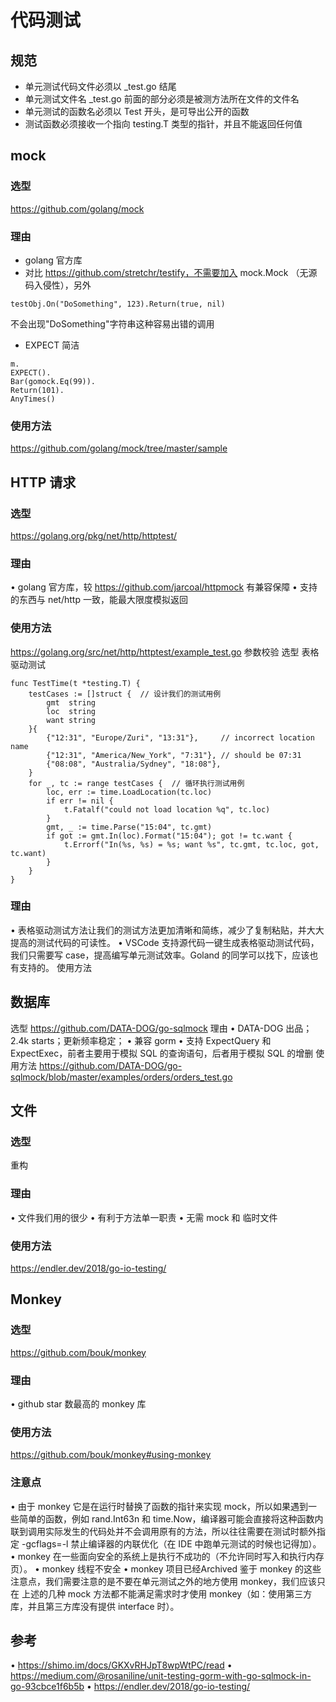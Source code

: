 # 代码测试

## 规范

-  单元测试代码文件必须以 _test.go 结尾
- 单元测试文件名 _test.go 前面的部分必须是被测方法所在文件的文件名
- 单元测试的函数名必须以 Test 开头，是可导出公开的函数
- 测试函数必须接收一个指向 testing.T 类型的指针，并且不能返回任何值

## mock

### 选型

https://github.com/golang/mock

### 理由

- golang 官方库
- 对比 https://github.com/stretchr/testify，不需要加入 mock.Mock （无源码入侵性），另外  

```shell script
testObj.On("DoSomething", 123).Return(true, nil)
```

   不会出现"DoSomething"字符串这种容易出错的调用
- EXPECT 简洁
```shell script
m.
EXPECT().
Bar(gomock.Eq(99)).
Return(101).
AnyTimes()
```
### 使用方法
https://github.com/golang/mock/tree/master/sample

## HTTP 请求
### 选型

https://golang.org/pkg/net/http/httptest/

### 理由

• golang 官方库，较 https://github.com/jarcoal/httpmock 有兼容保障
• 支持的东西与 net/http 一致，能最大限度模拟返回

### 使用方法
https://golang.org/src/net/http/httptest/example_test.go
参数校验
选型
表格驱动测试

``` 
func TestTime(t *testing.T) {
    testCases := []struct {  // 设计我们的测试用例
        gmt  string
        loc  string
        want string
    }{
        {"12:31", "Europe/Zuri", "13:31"},     // incorrect location name
        {"12:31", "America/New_York", "7:31"}, // should be 07:31
        {"08:08", "Australia/Sydney", "18:08"},
    }
    for _, tc := range testCases {  // 循环执行测试用例
        loc, err := time.LoadLocation(tc.loc)
        if err != nil {
            t.Fatalf("could not load location %q", tc.loc)
        }
        gmt, _ := time.Parse("15:04", tc.gmt)
        if got := gmt.In(loc).Format("15:04"); got != tc.want {
            t.Errorf("In(%s, %s) = %s; want %s", tc.gmt, tc.loc, got, tc.want)
        }
    }
}
```

### 理由

• 表格驱动测试方法让我们的测试方法更加清晰和简练，减少了复制粘贴，并大大提高的测试代码的可读性。
• VSCode 支持源代码一键生成表格驱动测试代码，我们只需要写 case，提高编写单元测试效率。Goland 的同学可以找下，应该也有支持的。
使用方法

## 数据库
选型
https://github.com/DATA-DOG/go-sqlmock
理由
• DATA-DOG 出品；2.4k starts；更新频率稳定；
• 兼容 gorm
• 支持  ExpectQuery 和 ExpectExec，前者主要用于模拟 SQL 的查询语句，后者用于模拟 SQL 的增删
使用方法
https://github.com/DATA-DOG/go-sqlmock/blob/master/examples/orders/orders_test.go

## 文件

### 选型

重构
### 理由

• 文件我们用的很少
• 有利于方法单一职责
• 无需 mock 和 临时文件

### 使用方法

https://endler.dev/2018/go-io-testing/

## Monkey

### 选型

https://github.com/bouk/monkey
### 理由

• github star 数最高的 monkey 库
### 使用方法

https://github.com/bouk/monkey#using-monkey

### 注意点

• 由于 monkey 它是在运行时替换了函数的指针来实现 mock，所以如果遇到一些简单的函数，例如 rand.Int63n 和 time.Now，编译器可能会直接将这种函数内联到调用实际发生的代码处并不会调用原有的方法，所以往往需要在测试时额外指定 -gcflags=-l 禁止编译器的内联优化（在 IDE 中跑单元测试的时候也记得加）。
• monkey 在一些面向安全的系统上是执行不成功的（不允许同时写入和执行内存页）。
• monkey 线程不安全
• monkey 项目已经Archived
鉴于 monkey 的这些注意点，我们需要注意的是不要在单元测试之外的地方使用 monkey，我们应该只在
上述的几种 mock 方法都不能满足需求时才使用 monkey（如：使用第三方库，并且第三方库没有提供 interface 时）。

## 参考
• https://shimo.im/docs/GKXvRHJpT8wpWtPC/read
• https://medium.com/@rosaniline/unit-testing-gorm-with-go-sqlmock-in-go-93cbce1f6b5b
• https://endler.dev/2018/go-io-testing/